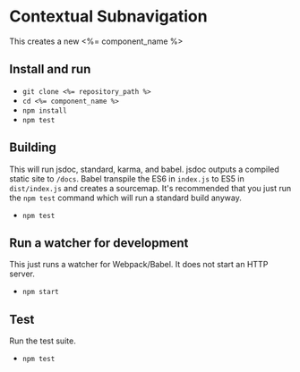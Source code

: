 # Contextual Subnavigation

This creates a new <%= component_name %>

## Install and run

* `git clone <%= repository_path %>`
* `cd <%= component_name %>`
* `npm install`
* `npm test`

## Building

This will run jsdoc, standard, karma, and babel. jsdoc outputs a compiled static site to `/docs`. Babel transpile the ES6 in `index.js` to ES5 in `dist/index.js` and creates a sourcemap. It's recommended that you just run the `npm test` command which will run a standard build anyway.

* `npm test`

## Run a watcher for development

This just runs a watcher for Webpack/Babel. It does not start an HTTP server.

* `npm start`

## Test

Run the test suite.

* `npm test`
